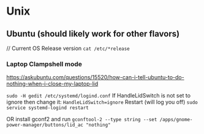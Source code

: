 # Unix

## Ubuntu (should likely work for other flavors)

// Current OS Release version
`cat /etc/*release`

### Laptop Clampshell mode

https://askubuntu.com/questions/15520/how-can-i-tell-ubuntu-to-do-nothing-when-i-close-my-laptop-lid

`sudo -H gedit /etc/systemd/logind.conf`
If HandleLidSwitch is not set to ignore then change it:
`HandleLidSwitch=ignore`
Restart (will log you off)
`sudo service systemd-logind restart`

OR install gconf2 and run
`gconftool-2 --type string --set /apps/gnome-power-manager/buttons/lid_ac "nothing"`